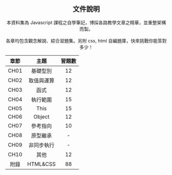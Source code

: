 <h2 align="center">文件說明</h2>

<p align="center">本資料集為 Javascript 課程之自學筆記，博採各路教學文章之精華，並重整架構而製。<br><br>
各章均包含觀念解說、綜合習題集。另附 css, html 自編題庫，快來挑戰你能答對多少！</p>

| 章節 | 主題 | 習題數 |
| :---: | :---: | :---: |
| CH01 | 基礎型別 | 12 |
| CH02 | 取值與運算 | 12 |
| CH03 | 函式 | 12 |
| CH04 | 執行範圍 | 15 |
| CH05 | This | 15 |
| CH06 | Object | 12 |
| CH07 | 參考指向 | 10 |
| CH08 | 原型繼承 | - |
| CH09 | 非同步執行 | - |
| CH10 | 其他 | 12 |
| 附錄 | HTML&CSS | 88 |
